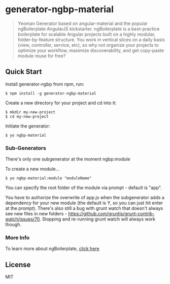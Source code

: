 # generator-ngbp-material

> Yeoman Generator based on angular-material and the popular ngBoilerplate AngularJS kickstarter. ngBoilerplate is a best-practice boilerplate for scalable Angular projects built on a highly modular, folder-by-feature structure.  You work in vertical slices on a daily basis (view, controller, service, etc), so why not organize your projects to optimize your workflow, maximize discoverability, and get copy-paste module reuse for free?

## Quick Start

Install generator-ngbp from npm, run:

```
$ npm install -g generator-ngbp-material
```

Create a new directory for your project and cd into it:

```
$ mkdir my-new-project
$ cd my-new-project
```

Initiate the generator:

```
$ yo ngbp-material
```

### Sub-Generators

There's only one subgenerator at the moment
    ngbp:module

To create a new module...

```
$ yo ngbp-material:module "moduleName"
```

You can specify the root folder of the module via prompt - default is "app".

You have to authorize the overwrite of app.js when the subgenerator adds a dependency for your new module (the default is Y, so you can just hit enter at the prompt).
There's also still a bug with grunt watch that doesn't always see new files in new folders - https://github.com/gruntjs/grunt-contrib-watch/issues/70. Stopping and
re-running grunt watch will always work though.

### More Info

To learn more about ngBoilerplate, [click here](https://github.com/ngbp/ngbp)



## License

MIT
